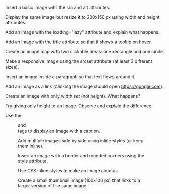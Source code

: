 Insert a basic image with the src and alt attributes.

Display the same image but resize it to 200x150 px using width and height attributes.

Add an image with the loading="lazy" attribute and explain what happens.

Add an image with the title attribute so that it shows a tooltip on hover.

Create an image map with two clickable areas: one rectangle and one circle.

Make a responsive image using the srcset attribute (at least 3 different sizes).

Insert an image inside a paragraph so that text flows around it.

Add an image as a link (clicking the image should open https://google.com).

Create an image with only width set (not height). What happens?

Try giving only height to an image. Observe and explain the difference.

Use the <figure> and <figcaption> tags to display an image with a caption.

Add multiple images side by side using inline styles (or keep them inline).

Insert an image with a border and rounded corners using the style attribute.

Use CSS inline styles to make an image circular.

Create a small thumbnail image (100x100 px) that links to a larger version of the same image.
